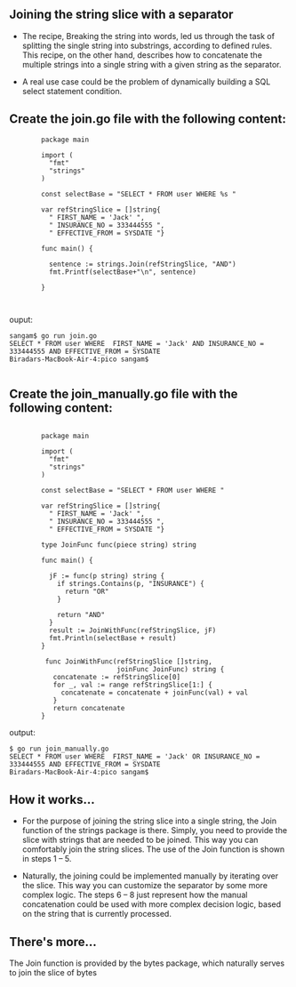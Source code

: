 ## Joining the string slice with a separator

- The recipe, Breaking the string into words, led us through the task of splitting the single string into substrings, according to defined rules. This recipe, on the other hand, describes how to concatenate the multiple strings into a single string with a given string as the separator.

- A real use case could be the problem of dynamically building a SQL select statement condition. 


## Create the join.go file with the following content:

```
        package main

        import (
          "fmt"
          "strings"
        )

        const selectBase = "SELECT * FROM user WHERE %s "

        var refStringSlice = []string{
          " FIRST_NAME = 'Jack' ",
          " INSURANCE_NO = 333444555 ",
          " EFFECTIVE_FROM = SYSDATE "}

        func main() {

          sentence := strings.Join(refStringSlice, "AND")
          fmt.Printf(selectBase+"\n", sentence)

        }



```
ouput: 
```
sangam$ go run join.go
SELECT * FROM user WHERE  FIRST_NAME = 'Jack' AND INSURANCE_NO = 333444555 AND EFFECTIVE_FROM = SYSDATE  
Biradars-MacBook-Air-4:pico sangam$


```


## Create the join_manually.go file with the following content:

```

        package main

        import (
          "fmt"
          "strings"
        )

        const selectBase = "SELECT * FROM user WHERE "

        var refStringSlice = []string{
          " FIRST_NAME = 'Jack' ",
          " INSURANCE_NO = 333444555 ",
          " EFFECTIVE_FROM = SYSDATE "}

        type JoinFunc func(piece string) string

        func main() {

          jF := func(p string) string {
            if strings.Contains(p, "INSURANCE") {
              return "OR"
            }

            return "AND"
          }
          result := JoinWithFunc(refStringSlice, jF)
          fmt.Println(selectBase + result)
        }

         func JoinWithFunc(refStringSlice []string,
                           joinFunc JoinFunc) string {
           concatenate := refStringSlice[0]
           for _, val := range refStringSlice[1:] {
             concatenate = concatenate + joinFunc(val) + val
           }
           return concatenate
        }

```
output: 

```
$ go run join_manually.go
SELECT * FROM user WHERE  FIRST_NAME = 'Jack' OR INSURANCE_NO = 333444555 AND EFFECTIVE_FROM = SYSDATE 
Biradars-MacBook-Air-4:pico sangam$ 
```

## How it works...

- For the purpose of joining the string slice into a single string, the Join function of the strings package is there. Simply, you need to provide the slice with strings that are needed to be joined. This way you can comfortably join the string slices. The use of the Join function is shown in steps 1 – 5.

- Naturally, the joining could be implemented manually by iterating over the slice. This way you can customize the separator by some more complex logic. The steps 6 – 8 just represent how the manual concatenation could be used with more complex decision logic, based on the string that is currently processed.

## There's more...

The Join function is provided by the bytes package, which naturally serves to join the slice of bytes
